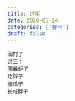 ```yaml
---
title: 过年
date: 2020-01-24
categories: ['春节']
draft: false
---
```


```
回村子
过三十
围着炉子
吃阵子
嗑瓜子
长成胖子
```
